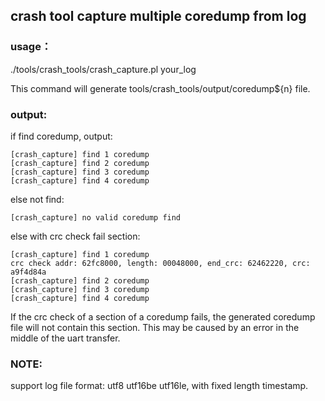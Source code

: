 ## crash tool capture multiple coredump from log

### usage：

./tools/crash_tools/crash_capture.pl your_log

This command will generate tools/crash_tools/output/coredump${n} file.


### output:

if find coredump, output:
```
[crash_capture] find 1 coredump 
[crash_capture] find 2 coredump 
[crash_capture] find 3 coredump 
[crash_capture] find 4 coredump 
```

else not find:
```
[crash_capture] no valid coredump find
```

else with crc check fail section:
```
[crash_capture] find 1 coredump 
crc check addr: 62fc8000, length: 00048000, end_crc: 62462220, crc: a9f4d84a 
[crash_capture] find 2 coredump 
[crash_capture] find 3 coredump 
[crash_capture] find 4 coredump 
```

If the crc check of a section of a coredump fails, the generated coredump file will not contain this section. This may be caused by an error in the middle of the uart transfer.

### NOTE:

support log file format: utf8 utf16be utf16le, with fixed length timestamp.
